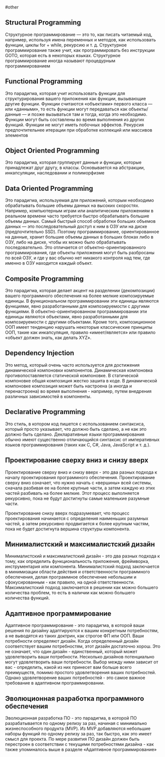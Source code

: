 #other 
## Structural Programming
Структурное программирование — это то, как писать читаемый код, например, используя имена переменных и методов, как использовать функции, циклы for + while, рекурсию и т. д. Структурное программирование также учит, как программировать без инструкции GOTO, которая есть в некоторых языках. Структурное программирование иногда называют процедурным программированием

## Functional Programming
Это парадигма, которая учит использовать функции для структурирования вашего приложения как функции, вызывающие другие функции. Функции считаются «объектами» первого класса — или «данными», то есть функции могут передаваться как объекты/данные — и позже вызываться там и тогда, когда это необходимо. Функции могут быть составлены во время выполнения из других функций. Функции не могут иметь побочных эффектов. Рекурсия предпочтительнее итерации при обработке коллекций или массивов элементов

## Object Oriented Programming
Это парадигма, которая группирует данные и функции, которые принадлежат друг другу, в классы. Основывается на абстракции, инкапсуляции, наследовании и полиморфизме


## Data Oriented Programming
Это парадигма, используемая для приложений, которым необходимо обрабатывать большие объемы данных на высоких скоростях. Например, компьютерным играм или аналитическим приложениям в реальном времени часто требуется быстро обрабатывать большие объемы данных. Самый быстрый способ обработки больших объемов данных — это последовательный доступ к ним в ОЗУ или на диске (предпочтительно SSD). Поэтому программирование, ориентированное на данные, хранит большие объемы данных в больших блоках либо в ОЗУ, либо на диске, чтобы их можно было обрабатывать последовательно. Это отличается от объектно-ориентированного программирования, где объекты приложения могут быть разбросаны по всей ОЗУ, и где у вас обычно нет никакого контроля над тем, где именно в ОЗУ находится каждый объект.

## Composite Programming
Это парадигма, которая делает акцент на разделении (декомпозиции) вашего программного обеспечения на более мелкие композируемые единицы. В функциональном программировании эти единицы являются функциями, явно разработанными для композируемости с другими функциями. В объектно-ориентированном программировании эти единицы являются объектами, явно разработанными для композируемости с другими объектами. Кроме того, композиционное ООП имеет тенденцию нарушать некоторые классические принципы ООП, такие как инкапсуляция, правило «имеет/является» или правило «объект должен знать, как делать XYZ».

## Dependency Injection
Это метод, который очень часто используется для достижения динамической компоновки компонентов. Динамическая компоновка противопоставляется статической компоновке. В статической компоновке общая композиция жестко зашита в коде. В динамической компоновке композиция может быть настроена (а иногда и перенастроена) во время выполнения - например, путем внедрения различных зависимостей в компоненты.

## Declarative Programming
Это стиль, в котором код пишется с использованием синтаксиса, который просто указывает, что должно быть сделано, а не как это должно быть сделано. Декларативные языки программирования обычно имеют существенно отличающийся синтаксис от императивных языков программирования (таких как C, C#, Java, JavaScript и т. д.).

## Проектирование сверху вниз и снизу вверх
Проектирование сверху вниз и снизу вверх - это два разных подхода к началу проектирования программного обеспечения. Проектирование сверху вниз означает, что нужно начать с «вершины» всей системы, сначала разбивая ее на более крупные части, а затем каждую из этих частей разбивать на более мелкие. Этот процесс выполняется рекурсивно, пока не будут достигнуты самые маленькие разумные части.

Проектирование снизу вверх подразумевает, что процесс проектирования начинается с определения наименьших разумных частей, а затем рекурсивно продвигается к более крупным частям, пока не будет достигнута вершина структуры компонента.

## Минималистский и максималистский дизайн
Минималистский и максималистский дизайн - это два разных подхода к тому, как определить функциональность приложения, фреймворка, инструментария или компонента. Минималистский подход заключается в минимизации области действия и ответственности программного обеспечения, делая программное обеспечение небольшим и сфокусированным - как правило, на одной ответственности. Максималистский подход заключается в решении как можно большего количества проблем, то есть в наличии как можно большего количества функций.

## Адаптивное программирование
Адаптивное программирование - это парадигма, в которой ваши решения по дизайну адаптируются к вашим конкретным потребностям, а не выводятся из таких доктрин, как строгое ФП или ООП. Ваши потребности определяют дизайн. Когда определенный дизайн соответствует вашим потребностям, этот дизайн достаточно хорош. Это не означает, что один дизайн - единственный, который может удовлетворить ваши потребности. Несколько дизайнов потенциально могут удовлетворить ваши потребности. Выбор между ними зависит от вас - определить, какой из них принесет вам больше всего преимуществ, помимо простого удовлетворения ваших потребностей. Однако удовлетворение ваших потребностей - это самое важное требование в адаптивном программировании.

## Эволюционная разработка программного обеспечения
Эволюционная разработка ПО - это парадигма, в которой ПО разрабатывается по одному релизу за раз, начиная с минимально жизнеспособного продукта (MVP). Из MVP добавляются небольшие наборы функций по одному релизу за раз, так быстро, как это имеет смысл для проекта. По мере развития ПО дизайн должен быть перестроен в соответствии с текущими потребностями дизайна - как также упоминалось выше в разделе «Адаптивное программирование»